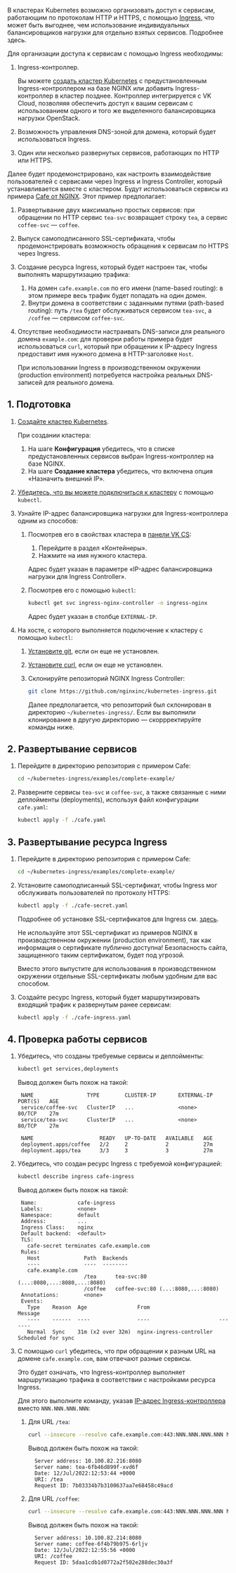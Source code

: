 В кластерах Kubernetes возможно организовать доступ к сервисам, работающим по протоколам HTTP и HTTPS, с помощью [Ingress](../k8s-ingress), что может быть выгоднее, чем использование индивидуальных балансировщиков нагрузки для отдельно взятых сервисов. Подробнее здесь.

Для организации доступа к сервисам с помощью Ingress необходимы:

1. Ingress-контроллер.

   Вы можете [создать кластер Kubernetes](../../k8s-clusters/create-k8s) с предустановленным Ingress-контроллером на базе NGINX или добавить Ingress-контроллер в кластер позднее.
   Контроллер интегрируется c VK Cloud, позволяяя обеспечить доступ к вашим сервисам с использованием одного и того же выделенного балансировщика нагрузки OpenStack.

1. Возможность управления DNS-зоной для домена, который будет использоваться Ingress.
1. Один или несколько развернутых сервисов, работающих по HTTP или HTTPS.

Далее будет продемонстрировано, как настроить взаимодействие пользователей с сервисами через Ingress и Ingress Controller, который устанавливается вместе c кластером.
Будут использоваться сервисы из примера [Cafe от NGINX](https://github.com/nginxinc/kubernetes-ingress/tree/main/examples/complete-example). Этот пример предполагает:

1. Развертывание двух максимально простых сервисов: при обращении по HTTP сервис `tea-svc` возвращает строку `tea`, а сервис `coffee-svc` — `coffee`.
1. Выпуск самоподписанного SSL-сертификата, чтобы продемонстрировать возможность обращения к сервисам по HTTPS через Ingress.
1. Создание ресурса Ingress, который будет настроен так, чтобы выполнять маршрутизацию трафика:
   1. На домен `cafe.example.com` по его имени (name-based routing): в этом примере весь трафик будет попадать на один домен.
   1. Внутри домена в соответствии с заданными путями (path-based routing): путь `/tea` будет обслуживаться сервисом `tea-svc`, а `/coffee` — сервисом `coffee-svc`.
1. Отсутствие необходимости настраивать DNS-записи для реального домена `example.com`: для проверки работы примера будет использоваться `curl`, который при обращении к IP-адресу Ingress предоставит имя нужного домена в HTTP-заголовке `Host`.

   <info>

   При использовании Ingress в производственном окружении (production environment) потребуется настройка реальных DNS-записей для реального домена.

   </info>

## 1. Подготовка

1. [Создайте кластер Kubernetes](../../k8s-clusters/create-k8s).

   При создании кластера:

   1. На шаге **Конфигурация** убедитесь, что в списке предустановленных сервисов выбран Ingress-контроллер на базе NGINX.
   1. На шаге **Создание кластера** убедитесь, что включена опция «Назначить внешний IP».

1. [Убедитесь, что вы можете подключиться к кластеру](../../k8s-start/connect-k8s) с помощью `kubectl`.

1. Узнайте IP-адрес балансировщика нагрузки для Ingress-контроллера одним из способов:

   1. Посмотрев его в свойствах кластера в [панели VK CS](https://mcs.mail.ru/app/):

      1. Перейдите в раздел «Контейнеры».
      1. Нажмите на имя нужного кластера.

      Адрес будет указан в параметре «IP-адрес балансировщика нагрузки для Ingress Controller».

   1. Посмотрев его с помощью `kubectl`:

      ```bash
      kubectl get svc ingress-nginx-controller -n ingress-nginx
      ```

      Адрес будет указан в столбце `EXTERNAL-IP`.

1. На хосте, с которого выполняется подключение к кластеру с помощью `kubectl`:

   1. [Установите git](https://git-scm.com/downloads), если он еще не установлен.
   1. [Установите curl](https://curl.se/download.html), если он еще не установлен.
   1. Склонируйте репозиторий NGINX Ingress Controller:

      ```bash
      git clone https://github.com/nginxinc/kubernetes-ingress.git
      ```

      <info>

      Далее предполагается, что репозиторий был склонирован в директорию `~/kubernetes-ingress/`. Если вы выполнили клонирование в другую директорию — скоррректируйте команды ниже.

      </info>

## 2. Развертывание сервисов

1. Перейдите в директорию репозитория с примером Cafe:

   ```bash
   cd ~/kubernetes-ingress/examples/complete-example/
   ```

1. Разверните сервисы `tea-svc` и `coffee-svc`, а также связанные с ними деплойменты (deployments), используя файл конфигурации `cafe.yaml`:

   ```bash
   kubectl apply -f ./cafe.yaml
   ```

## 3. Развертывание ресурса Ingress

1. Перейдите в директорию репозитория с примером Cafe:

   ```bash
   cd ~/kubernetes-ingress/examples/complete-example/
   ```

1. Установите самоподписанный SSL-сертификат, чтобы Ingress мог обслуживать пользователей по протоколу HTTPS:

   ```bash
   kubectl apply -f ./cafe-secret.yaml
   ```

   Подробнее об установке SSL-сертификатов для Ingress см. [здесь](k8s-cert).

   <warn>

   Не используйте этот SSL-сертификат из примеров NGINX в производственном окружении (production environment), так как информация о сертификате публично доступна!
   Безопасность сайта, защищенного таким сертификатом, будет под угрозой.

   Вместо этого выпустите для использования в производственном окружении отдельные SSL-сертификаты любым удобным для вас способом.

   </warn>

1. Создайте ресурс Ingress, который будет маршрутизировать входящий трафик к развернутым ранее сервисам:

   ```bash
   kubectl apply -f ./cafe-ingress.yaml
   ```

## 4. Проверка работы сервисов

1. Убедитесь, что созданы требуемые сервисы и деплойменты:

   ```bash
   kubectl get services,deployments
   ```

   Вывод должен быть похож на такой:

   <!-- prettier-ignore -->
   ```text
    NAME                 TYPE        CLUSTER-IP       EXTERNAL-IP   PORT(S)   AGE
    service/coffee-svc   ClusterIP   ...              <none>        80/TCP    27m
    service/tea-svc      ClusterIP   ...              <none>        80/TCP    27m

    NAME                     READY   UP-TO-DATE   AVAILABLE   AGE
    deployment.apps/coffee   2/2     2            2           27m
    deployment.apps/tea      3/3     3            3           27m
    ```

1. Убедитесь, что создан ресурс Ingress с требуемой конфигурацией:

   ```bash
   kubectl describe ingress cafe-ingress
   ```

   Вывод должен быть похож на такой:

   <!-- prettier-ignore -->
   ```text
    Name:             cafe-ingress
    Labels:           <none>
    Namespace:        default
    Address:          ...
    Ingress Class:    nginx
    Default backend:  <default>
    TLS:
      cafe-secret terminates cafe.example.com
    Rules:
      Host              Path  Backends
      ----              ----  --------
      cafe.example.com
                        /tea      tea-svc:80 (...:8080,...:8080,...:8080)
                        /coffee   coffee-svc:80 (...:8080,...:8080)
    Annotations:        <none>
    Events:
      Type    Reason  Age                From                      Message
      ----    ------  ----               ----                      -------
      Normal  Sync    31m (x2 over 32m)  nginx-ingress-controller  Scheduled for sync
    ```

1. С помощью `curl` убедитесь, что при обращении к разным URL на домене `cafe.example.com`, вам отвечают разные сервисы.

   Это будет означать, что Ingress-контроллер выполняет маршрутизацию трафика в соответствии с настройками ресурса Ingress.

   Для этого выполните команду, указав [IP-адрес Ingress-контроллера](#1--podgotovka) вместо `NNN.NNN.NNN.NNN`:

   1. Для URL `/tea`:

      ```bash
      curl --insecure --resolve cafe.example.com:443:NNN.NNN.NNN.NNN https://cafe.example.com/tea
      ```

      Вывод должен быть похож на такой:

      <!-- prettier-ignore -->
      ```text
        Server address: 10.100.82.216:8080
        Server name: tea-6fb46d899f-xvd6f
        Date: 12/Jul/2022:12:53:44 +0000
        URI: /tea
        Request ID: 7b03334b7b3100637aa7e68458c49acd
        ```

   1. Для URL `/coffee`:

      ```bash
      curl --insecure --resolve cafe.example.com:443:NNN.NNN.NNN.NNN https://cafe.example.com/coffee
      ```

      Вывод должен быть похож на такой:

      <!-- prettier-ignore -->
      ```text
        Server address: 10.100.82.214:8080
        Server name: coffee-6f4b79b975-6rljv
        Date: 12/Jul/2022:12:55:56 +0000
        URI: /coffee
        Request ID: 5daa1cdb1d0772a2f502e288dec30a3f
        ```
